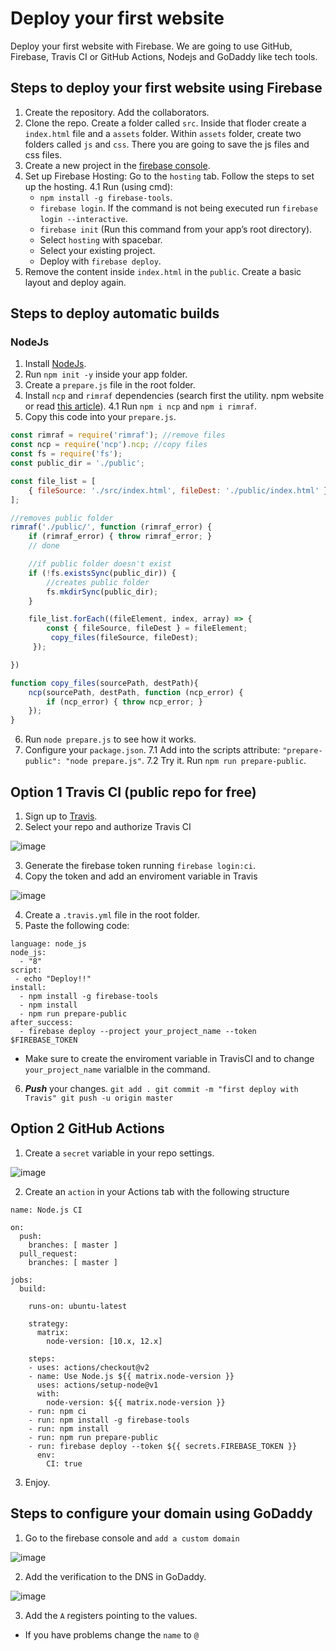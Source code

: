 # Deploy your first website

Deploy your first website with Firebase. We are going to use GitHub, Firebase, Travis CI or GitHub Actions, Nodejs and GoDaddy like tech tools.

## Steps to deploy your first website using Firebase

1. Create the repository. Add the collaborators.
2. Clone the repo. Create a folder called `src`. Inside that floder create a `index.html` file and a `assets` folder. Within `assets` folder, create two folders called `js` and `css`. There you are going to save the js files and css files.
3. Create a new project in the [firebase console](https://console.firebase.google.com/u/0/).
4. Set up Firebase Hosting: Go to the `hosting` tab. Follow the steps to set up the hosting.
4.1 Run (using cmd):
    * `npm install -g firebase-tools`.
    * `firebase login`. If the command is not being executed run `firebase login --interactive`.
    * `firebase init` (Run this command from your app’s root directory).
    * Select `hosting` with spacebar.
    * Select your existing project.
    * Deploy with `firebase deploy`.
5. Remove the content inside `index.html` in the `public`. Create a basic layout and deploy again.

## Steps to deploy automatic builds

### NodeJs

1. Install [NodeJs](https://nodejs.org/en/download/).
2. Run `npm init -y` inside your app folder.
3. Create a `prepare.js` file in the root folder.
4. Install `ncp` and `rimraf` dependencies (search first the utility. npm website or read [this article](https://shapeshed.com/working-with-filesystems-in-nodejs/)).
4.1 Run `npm i ncp` and `npm i rimraf`.
5. Copy this code into your `prepare.js`.

```javascript
const rimraf = require('rimraf'); //remove files
const ncp = require('ncp').ncp; //copy files
const fs = require('fs');
const public_dir = './public';

const file_list = [
    { fileSource: './src/index.html', fileDest: './public/index.html' },
];

//removes public folder
rimraf('./public/', function (rimraf_error) {
    if (rimraf_error) { throw rimraf_error; }
    // done

    //if public folder doesn't exist
    if (!fs.existsSync(public_dir)) {
        //creates public folder
        fs.mkdirSync(public_dir);
    }

    file_list.forEach((fileElement, index, array) => {
        const { fileSource, fileDest } = fileElement;
         copy_files(fileSource, fileDest);
     });

})

function copy_files(sourcePath, destPath){
    ncp(sourcePath, destPath, function (ncp_error) {
        if (ncp_error) { throw ncp_error; }
    });
}
```
6. Run `node prepare.js` to see how it works.
7. Configure your `package.json`.
7.1 Add into the scripts attribute: `"prepare-public": "node prepare.js"`.
7.2 Try it. Run `npm run prepare-public`.

## Option 1 Travis CI (public repo for free)

1. Sign up to [Travis](https://travis-ci.org/).
2. Select your repo and authorize Travis CI

![image](https://user-images.githubusercontent.com/36536646/80135198-818e5000-8565-11ea-83d5-da1362d5ad14.png)

3. Generate the firebase token running `firebase login:ci`.
4. Copy the token and add an enviroment variable in Travis

![image](https://user-images.githubusercontent.com/36536646/80140167-3710d180-856d-11ea-8a3e-0b2a38c26d8e.png)

4. Create a `.travis.yml` file in the root folder.
5. Paste the following code:

```
language: node_js
node_js:
  - "8"
script:
 - echo "Deploy!!"
install:
  - npm install -g firebase-tools
  - npm install
  - npm run prepare-public
after_success:
  - firebase deploy --project your_project_name --token $FIREBASE_TOKEN
```
* Make sure to create the enviroment variable in TravisCI and to change `your_project_name` varialble in the command.
6. ***Push*** your changes.
`
git add .
git commit -m "first deploy with Travis"
git push -u origin master
`
## Option 2 GitHub Actions

1. Create a `secret` variable in your repo settings.

![image](https://user-images.githubusercontent.com/36536646/80143903-30855880-8573-11ea-8f35-8b0bb8cf5e58.png)

2. Create an `action` in your Actions tab with the following structure

```
name: Node.js CI

on:
  push:
    branches: [ master ]
  pull_request:
    branches: [ master ]

jobs:
  build:

    runs-on: ubuntu-latest

    strategy:
      matrix:
        node-version: [10.x, 12.x]

    steps:
    - uses: actions/checkout@v2
    - name: Use Node.js ${{ matrix.node-version }}
      uses: actions/setup-node@v1
      with:
        node-version: ${{ matrix.node-version }}
    - run: npm ci
    - run: npm install -g firebase-tools
    - run: npm install
    - run: npm run prepare-public
    - run: firebase deploy --token ${{ secrets.FIREBASE_TOKEN }}
      env:
        CI: true
```
3. Enjoy.

## Steps to configure your domain using GoDaddy

1. Go to the firebase console and `add a custom domain`

![image](https://user-images.githubusercontent.com/36536646/80144050-72160380-8573-11ea-91bd-c517acc2f796.png)

2. Add the verification to the DNS in GoDaddy.

![image](https://user-images.githubusercontent.com/36536646/80146722-dfc42e80-8577-11ea-9165-dcb7b81369a6.png)

3. Add the `A` registers pointing to the values.
* If you have problems change the `name` to `@`
